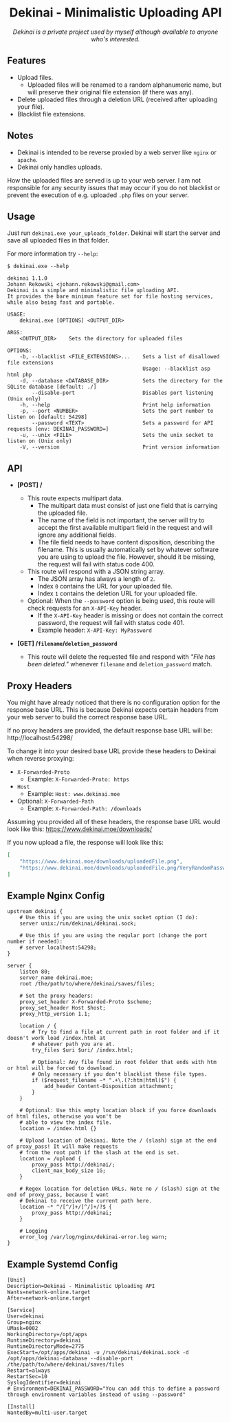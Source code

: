 <h1 align="center">Dekinai - Minimalistic Uploading API</h1>

<p align="center">
  <i>Dekinai is a private project used by myself although available to anyone who's interested.</i>
</p>

## Features

-   Upload files.
    -   Uploaded files will be renamed to a random alphanumeric name, but will preserve their original file extension (if there was any).
-   Delete uploaded files through a deletion URL (received after uploading your file).
-   Blacklist file extensions.

## Notes

-   Dekinai is intended to be reverse proxied by a web server like `nginx` or `apache`.
-   Dekinai only handles uploads.

How the uploaded files are served is up to your web server. I am not responsible for any security issues that may occur if you do not blacklist or prevent the execution of e.g. uploaded `.php` files on your server.

## Usage

Just run `dekinai.exe your_uploads_folder`. Dekinai will start the server and save all uploaded files in that folder.

For more information try `--help`:

```
$ dekinai.exe --help

dekinai 1.1.0
Johann Rekowski <johann.rekowski@gmail.com>
Dekinai is a simple and minimalistic file uploading API.
It provides the bare minimum feature set for file hosting services, while also being fast and portable.

USAGE:
    dekinai.exe [OPTIONS] <OUTPUT_DIR>

ARGS:
    <OUTPUT_DIR>    Sets the directory for uploaded files

OPTIONS:
    -b, --blacklist <FILE_EXTENSIONS>...    Sets a list of disallowed file extensions
                                            Usage: --blacklist asp html php
    -d, --database <DATABASE_DIR>           Sets the directory for the SQLite database [default: ./]
        --disable-port                      Disables port listening (Unix only)
    -h, --help                              Print help information
    -p, --port <NUMBER>                     Sets the port number to listen on [default: 54298]
        --password <TEXT>                   Sets a password for API requests [env: DEKINAI_PASSWORD=]
    -u, --unix <FILE>                       Sets the unix socket to listen on (Unix only)
    -V, --version                           Print version information
```

## API

-   **[POST] /**
    -   This route expects multipart data.
        -   The multipart data must consist of just one field that is carrying the uploaded file.
        -   The name of the field is not important, the server will try to accept the first available multipart field in the request and will ignore any additional fields.
        -   The file field needs to have content disposition, describing the filename. This is usually automatically set by whatever software you are using to upload the file. However, should it be missing, the request will fail with status code 400.
    -   This route will respond with a JSON string array.
        -   The JSON array has always a length of `2`.
        -   Index `0` contains the URL for your uploaded file.
        -   Index `1` contains the deletion URL for your uploaded file.
    -   Optional: When the `--password` option is being used, this route will check requests for an `X-API-Key` header.
        -   If the `X-API-Key` header is missing or does not contain the correct password, the request will fail with status code 401.
        -   Example header: `X-API-Key: MyPassword`

-   **[GET] /`filename`/`deletion_password`**
    -   This route will delete the requested file and respond with _"File has been deleted."_ whenever `filename` and `deletion_password` match.

## Proxy Headers

You might have already noticed that there is no configuration option for the response base URL. This is because Dekinai expects certain headers from your web server to build the correct response base URL.

If no proxy headers are provided, the default response base URL will be: http://localhost:54298/

To change it into your desired base URL provide these headers to Dekinai when reverse proxying:

-   `X-Forwarded-Proto`
    -   Example: `X-Forwarded-Proto: https`
-   `Host`
    -   Example: `Host: www.dekinai.moe`
-   Optional: `X-Forwarded-Path`
    -   Example: `X-Forwarded-Path: /downloads`

Assuming you provided all of these headers, the response base URL would look like this: https://www.dekinai.moe/downloads/

If you now upload a file, the response will look like this:

```json
[
    "https://www.dekinai.moe/downloads/uploadedFile.png",
    "https://www.dekinai.moe/downloads/uploadedFile.png/VeryRandomPassword"
]
```

## Example Nginx Config

```nginx
upstream dekinai {
    # Use this if you are using the unix socket option (I do):
    server unix:/run/dekinai/dekinai.sock;

    # Use this if you are using the reqular port (change the port number if needed):
    # server localhost:54298;
}

server {
    listen 80;
    server_name dekinai.moe;
    root /the/path/to/where/dekinai/saves/files;

    # Set the proxy headers:
    proxy_set_header X-Forwarded-Proto $scheme;
    proxy_set_header Host $host;
    proxy_http_version 1.1;

    location / {
        # Try to find a file at current path in root folder and if it doesn't work load /index.html at
        # whatever path you are at.
        try_files $uri $uri/ /index.html;

        # Optional: Any file found in root folder that ends with htm or html will be forced to download.
        # Only necessary if you don't blacklist these file types.
        if ($request_filename ~* ".+\.(?:htm|html)$") {
            add_header Content-Disposition attachment;
        }
    }

    # Optional: Use this empty location block if you force downloads of html files, otherwise you won't be
    # able to view the index file.
    location = /index.html {}

    # Upload location of Dekinai. Note the / (slash) sign at the end of proxy_pass! It will make requests
    # from the root path if the slash at the end is set.
    location = /upload {
        proxy_pass http://dekinai/;
        client_max_body_size 1G;
    }

    # Regex location for deletion URLs. Note no / (slash) sign at the end of proxy_pass, because I want
    # Dekinai to receive the current path here.
    location ~* ^/[^/]+/[^/]+/?$ {
        proxy_pass http://dekinai;
    }

    # Logging
    error_log /var/log/nginx/dekinai-error.log warn;
}
```

## Example Systemd Config

```systemd
[Unit]
Description=Dekinai - Minimalistic Uploading API
Wants=network-online.target
After=network-online.target

[Service]
User=dekinai
Group=nginx
UMask=0002
WorkingDirectory=/opt/apps
RuntimeDirectory=dekinai
RuntimeDirectoryMode=2775
ExecStart=/opt/apps/dekinai -u /run/dekinai/dekinai.sock -d /opt/apps/dekinai-database --disable-port /the/path/to/where/dekinai/saves/files
Restart=always
RestartSec=10
SyslogIdentifier=dekinai
# Environment=DEKINAI_PASSWORD="You can add this to define a password through environment variables instead of using --password"

[Install]
WantedBy=multi-user.target
```
